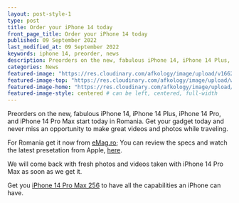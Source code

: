 ```yaml
---
layout: post-style-1
type: post
title: Order your iPhone 14 today
front_page_title: Order your iPhone 14 today
published: 09 September 2022
last_modified_at: 09 September 2022
keywords: iphone 14, preorder, news
description: Preorders on the new, fabulous iPhone 14, iPhone 14 Plus, iPhone 14 Pro, and iPhone 14 Pro Max.
categories: News
featured-image: "https://res.cloudinary.com/afkology/image/upload/v1662710947/news/iphone14_kvpdor.jpg" # full size
featured-image-top: "https://res.cloudinary.com/afkology/image/upload/w_600,c_scale,f_auto/v1662710947/news/iphone14_kvpdor.webp" # width - 1200
featured-image-home: "https://res.cloudinary.com/afkology/image/upload/w_800,c_scale,f_auto/v1662710947/news/iphone14_kvpdor.webp" # width - 600
featured-image-style: centered # can be left, centered, full-width
---
```

Preorders on the new, fabulous iPhone 14, iPhone 14 Plus, iPhone 14 Pro, and iPhone 14 Pro Max start today in Romania. Get your gadget today and never miss an opportunity to make great videos and photos while traveling.

For Romania get it now from [eMag.ro](https://l.profitshare.ro/l/10802145); You can review the specs and watch the latest presetation from Apple, [here](https://www.apple.com/iphone-14-pro/).

We will come back with fresh photos and videos taken with iPhone 14 Pro Max as soon as we get it.

Get you [iPhone 14 Pro Max 256](https://l.profitshare.ro/l/10803788) to have all the capabilities an iPhone can have.